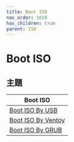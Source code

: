 ```yaml
---
title: Boot ISO
nav_order: 1010
has_children: true
parent: ISO
---
```



# Boot ISO


## 主題

| Boot ISO |
| --- |
| [Boot ISO By USB](https://samwhelp.github.io/note-about-ultramarine/read/core/iso/boot-iso/boot-iso-by-usb.html) |
| [Boot ISO By Ventoy](https://samwhelp.github.io/note-about-ultramarine/read/core/iso/boot-iso/boot-iso-by-ventoy.html) |
| [Boot ISO By GRUB](https://samwhelp.github.io/note-about-ultramarine/read/core/iso/boot-iso/boot-iso-by-grub.html) |
